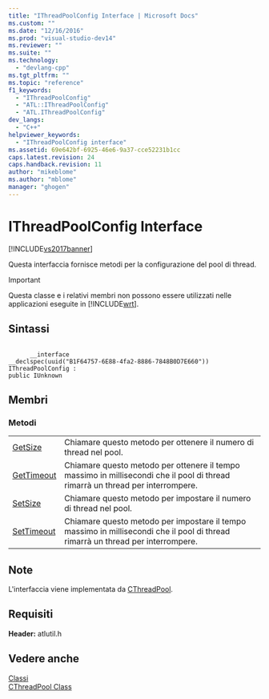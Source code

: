 ```yaml
---
title: "IThreadPoolConfig Interface | Microsoft Docs"
ms.custom: ""
ms.date: "12/16/2016"
ms.prod: "visual-studio-dev14"
ms.reviewer: ""
ms.suite: ""
ms.technology: 
  - "devlang-cpp"
ms.tgt_pltfrm: ""
ms.topic: "reference"
f1_keywords: 
  - "IThreadPoolConfig"
  - "ATL::IThreadPoolConfig"
  - "ATL.IThreadPoolConfig"
dev_langs: 
  - "C++"
helpviewer_keywords: 
  - "IThreadPoolConfig interface"
ms.assetid: 69e642bf-6925-46e6-9a37-cce52231b1cc
caps.latest.revision: 24
caps.handback.revision: 11
author: "mikeblome"
ms.author: "mblome"
manager: "ghogen"
---
```

# IThreadPoolConfig Interface
[!INCLUDE[vs2017banner](../../assembler/inline/includes/vs2017banner.md)]

Questa interfaccia fornisce metodi per la configurazione del pool di thread.  
  
> [!IMPORTANT]
>  Questa classe e i relativi membri non possono essere utilizzati nelle applicazioni eseguite in [!INCLUDE[wrt](../../atl/reference/includes/wrt_md.md)].  
  
## Sintassi  
  
```  
  
      __interface  
__declspec(uuid("B1F64757-6E88-4fa2-8886-7848B0D7E660"))  
IThreadPoolConfig :  
public IUnknown  
```  
  
## Membri  
  
### Metodi  
  
|||  
|-|-|  
|[GetSize](../Topic/IThreadPoolConfig::GetSize.md)|Chiamare questo metodo per ottenere il numero di thread nel pool.|  
|[GetTimeout](../Topic/IThreadPoolConfig::GetTimeout.md)|Chiamare questo metodo per ottenere il tempo massimo in millisecondi che il pool di thread rimarrà un thread per interrompere.|  
|[SetSize](../Topic/IThreadPoolConfig::SetSize.md)|Chiamare questo metodo per impostare il numero di thread nel pool.|  
|[SetTimeout](../Topic/IThreadPoolConfig::SetTimeout.md)|Chiamare questo metodo per impostare il tempo massimo in millisecondi che il pool di thread rimarrà un thread per interrompere.|  
  
## Note  
 L'interfaccia viene implementata da [CThreadPool](../../atl/reference/cthreadpool-class.md).  
  
## Requisiti  
 **Header:** atlutil.h  
  
## Vedere anche  
 [Classi](../../atl/reference/atl-classes.md)   
 [CThreadPool Class](../../atl/reference/cthreadpool-class.md)